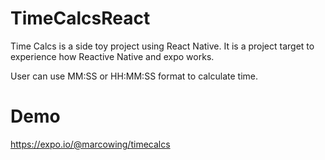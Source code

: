 # TimeCalcsReact
Time Calcs is a side toy project using React Native. It is a project target to experience how Reactive Native and expo works.

User can use MM:SS or HH:MM:SS format to calculate time.


# Demo

https://expo.io/@marcowing/timecalcs

